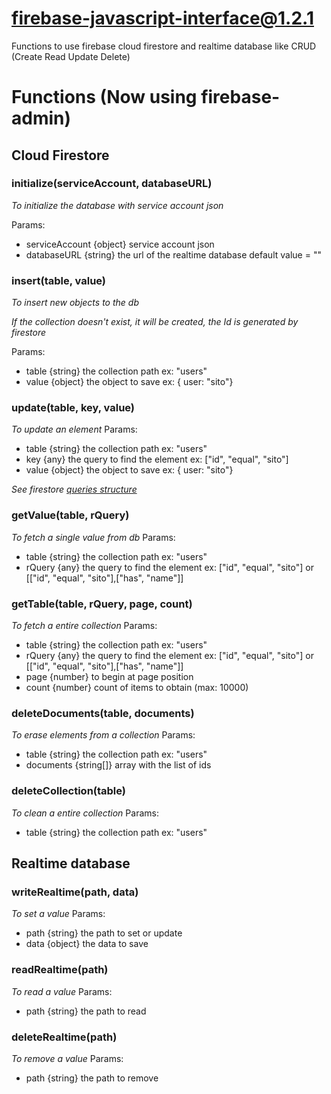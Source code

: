 # firebase-javascript-interface@1.2.1

Functions to use firebase cloud firestore and realtime database like CRUD (Create Read Update Delete)

# Functions (Now using firebase-admin)

## Cloud Firestore

### initialize(serviceAccount, databaseURL)

_To initialize the database with service account json_

Params:

- serviceAccount {object} service account json
- databaseURL {string} the url of the realtime database default value = ""

### insert(table, value)

_To insert new objects to the db_

_If the collection doesn't exist, it will be created, the Id is generated by firestore_

Params:

- table {string} the collection path ex: "users"
- value {object} the object to save ex: { user: "sito"}

### update(table, key, value)

_To update an element_
Params:

- table {string} the collection path ex: "users"
- key {any} the query to find the element ex: ["id", "equal", "sito"]
- value {object} the object to save ex: { user: "sito"}

_See firestore [queries structure](https://cloud.google.com/firestore/docs/query-data/get-data)_

### getValue(table, rQuery)

_To fetch a single value from db_
Params:

- table {string} the collection path ex: "users"
- rQuery {any} the query to find the element ex: ["id", "equal", "sito"] or [["id", "equal", "sito"],["has", "name"]]

### getTable(table, rQuery, page, count)

_To fetch a entire collection_
Params:

- table {string} the collection path ex: "users"
- rQuery {any} the query to find the element ex: ["id", "equal", "sito"] or [["id", "equal", "sito"],["has", "name"]]
- page {number} to begin at page position
- count {number} count of items to obtain (max: 10000)

### deleteDocuments(table, documents)

_To erase elements from a collection_
Params:

- table {string} the collection path ex: "users"
- documents {string[]} array with the list of ids

### deleteCollection(table)

_To clean a entire collection_
Params:

- table {string} the collection path ex: "users"

## Realtime database

### writeRealtime(path, data)

_To set a value_
Params:

- path {string} the path to set or update
- data {object} the data to save

### readRealtime(path)

_To read a value_
Params:

- path {string} the path to read

### deleteRealtime(path)

_To remove a value_
Params:

- path {string} the path to remove